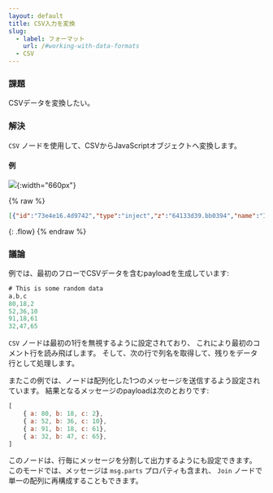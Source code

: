 ```yaml
---
layout: default
title: CSV入力を変換
slug:
  - label: フォーマット
    url: /#working-with-data-formats
  - CSV
---
```


### 課題

CSVデータを変換したい。

### 解決

<code class="node">CSV</code> ノードを使用して、CSVからJavaScriptオブジェクトへ変換します。

#### 例

![](/images/basic/parse-csv.png){:width="660px"}

{% raw %}
~~~json
[{"id":"73e4e16.4d9742","type":"inject","z":"64133d39.bb0394","name":"Inject","topic":"","payload":"","payloadType":"date","repeat":"","crontab":"","once":false,"onceDelay":0.1,"x":110,"y":780,"wires":[["2bef78fd.ae70f8"]]},{"id":"90ed51dc.dcc71","type":"csv","z":"64133d39.bb0394","name":"","sep":",","hdrin":true,"hdrout":false,"multi":"mult","ret":"\\n","temp":"","skip":"1","x":410,"y":780,"wires":[["9aace6e7.adc538"]]},{"id":"9aace6e7.adc538","type":"debug","z":"64133d39.bb0394","name":"","active":true,"tosidebar":true,"console":false,"tostatus":false,"complete":"false","x":570,"y":780,"wires":[]},{"id":"2bef78fd.ae70f8","type":"template","z":"64133d39.bb0394","name":"CSV data","field":"payload","fieldType":"msg","format":"handlebars","syntax":"mustache","template":"# This is some random data\na,b,c\n80,18,2\n52,36,10\n91,18,61\n32,47,65","output":"str","x":260,"y":780,"wires":[["90ed51dc.dcc71"]]}]
~~~
{: .flow}
{% endraw %}

### 議論

例では、最初のフローでCSVデータを含むpayloadを生成しています:

```javascript
# This is some random data
a,b,c
80,18,2
52,36,10
91,18,61
32,47,65
```

<code class="node">CSV</code> ノードは最初の1行を無視するように設定されており、
これにより最初のコメント行を読み飛ばします。
そして、次の行で列名を取得して、残りをデータ行として処理します。

またこの例では、ノードは配列化した1つのメッセージを送信するよう設定されています。
結果となるメッセージのpayloadは次のとおりです:

```javascript
[
    { a: 80, b: 18, c: 2},
    { a: 52, b: 36, c: 10},
    { a: 91, b: 18, c: 61},
    { a: 32, b: 47, c: 65},
]
```

このノードは、行毎にメッセージを分割して出力するようにも設定できます。
このモードでは、メッセージは `msg.parts` プロパティも含まれ、
<code class="node">Join</code> ノードで単一の配列に再構成することもできます。
